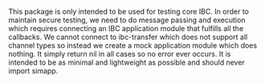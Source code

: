 This package is only intended to be used for testing core IBC. In order to maintain secure 
testing, we need to do message passing and execution which requires connecting an IBC application
module that fulfills all the callbacks. We cannot connect to ibc-transfer which does not support
all channel types so instead we create a mock application module which does nothing. It simply
return nil in all cases so no error ever occurs. It is intended to be as minimal and lightweight
as possible and should never import simapp.
